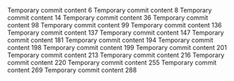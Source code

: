 Temporary commit content 6
Temporary commit content 8
Temporary commit content 14
Temporary commit content 36
Temporary commit content 98
Temporary commit content 99
Temporary commit content 136
Temporary commit content 137
Temporary commit content 147
Temporary commit content 181
Temporary commit content 194
Temporary commit content 198
Temporary commit content 199
Temporary commit content 201
Temporary commit content 213
Temporary commit content 216
Temporary commit content 220
Temporary commit content 255
Temporary commit content 269
Temporary commit content 288
